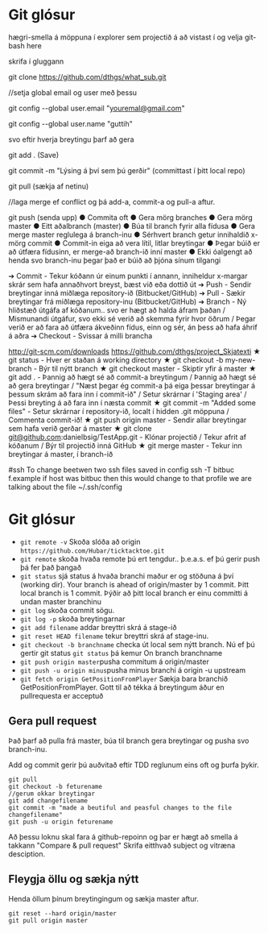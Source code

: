 Git glósur
 ==========
hægri-smella á möppuna í explorer sem projectið á að vistast í og velja git-bash here
 
skrifa í gluggann
 
git clone https://github.com/dthgs/what_sub.git
 
//setja global email og user með þessu
 
git config --global user.email "youremal@gmail.com"
 
git config --global user.name "guttih"
 
svo eftir hverja breytingu þarf að gera
 
git add . (Save)
 
git commit -m "Lýsing á því sem þú gerðir" (committast í þitt local repo)
 
git pull (sækja af netinu)
 
//laga merge ef conflict og þá add-a, commit-a og pull-a aftur.
 
git push (senda upp)
●     Commita oft
●     Gera mörg branches
●     Gera mörg master
●     Eitt aðalbranch (master)
●     Búa til branch fyrir alla fídusa
●     Gera merge master reglulega á branch-inu
●     Sérhvert branch getur innihaldið x-mörg commit
●     Commit-in eiga að vera lítil, litlar breytingar
●     Þegar búið er að útfæra fídusinn, er merge-að branch-ið inní master
●     Ekki óalgengt að henda svo branch-inu þegar það er búið að þjóna sínum tilgangi

 
 
➔     Commit - Tekur kóðann úr einum punkti í annann, inniheldur x-margar skrár sem hafa annaðhvort breyst, bæst við eða dottið út
➔     Push - Sendir breytingar inná miðlæga repository-ið (Bitbucket/GitHub)
➔     Pull - Sækir breytingar frá miðlæga repository-inu (Bitbucket/GitHub)
➔     Branch - Ný hliðstæð útgáfa af kóðanum.. svo er hægt að halda áfram þaðan / Mismunandi útgáfur, svo ekki sé verið að skemma fyrir hvor öðrum / Þegar verið er að fara að útfæra ákveðinn fídus, einn og sér, án þess að hafa áhrif á aðra
➔     Checkout - Svissar á milli brancha

 
http://git-scm.com/downloads
https://github.com/dthgs/project_Skjatexti
★ 	git status - Hver er staðan á working directory
★     git checkout -b my-new-branch - Býr til nýtt branch
★     git checkout master - Skiptir yfir á master
★     git add . - Þannig að hægt sé að commit-a breytingum / Þannig að hægt sé að gera breytingar / "Næst þegar ég commit-a þá eiga þessar breytingar á þessum skrám að fara inn í commit-ið" / Setur skrárnar í 'Staging area' / Þessi breyting á að fara inn í næsta commit
★     git commit -m "Added some files" - Setur skrárnar í repository-ið, localt í hidden .git möppuna / Commenta commit-ið!
★     git push origin master - Sendir allar breytingar sem hafa verið gerðar á master
★     git clone git@github.com:danielbsig/TestApp.git - Klónar projectið / Tekur afrit af kóðanum / Býr til projectið inná GitHub
★     git merge master - Tekur inn breytingar á master, í branch-ið


#ssh
To change beetwen two ssh files saved in config ssh -T bitbuc
f.example if host was bitbuc then this would change to that profile
we are talking about the file ~/.ssh/config




# Git glósur
- `git remote -v` Skoða slóða að origin `https://github.com/Hubar/ticktacktoe.git`
- `git remote` skoða hvaða remote þú ert tengdur.. þ.e.a.s. ef þú gerir push þá fer það þangað
- `git status` sjá status á hvaða branchi maður er og stöðuna á því (working dir).  Your branch is ahead of origin/master by 1 commit.  Þitt local branch is 1 commit.  Þýðir að þitt local branch er einu committi á undan master branchinu
- `git log` skoða commit sögu.
- `git log -p` skoða breytingarnar
- `git add filename` addar breyttri skrá á stage-ið
- `git reset HEAD filename` tekur breyttri skrá af stage-inu.
- `git checkout -b branchname`  checka út local sem nýtt branch.  Nú ef þú gertir git status `git status` þá kemur On branch branchname
- `git push origin master`pusha commitum á origin/master
- `git push -u origin minus`pusha minus branchi á origin -u upstream
- `git fetch origin GetPositionFromPlayer` Sækja bara branchið GetPositionFromPlayer.  Gott til að tékka á breytingum áður en pullrequesta er acceptuð



## Gera pull request
Það þarf að pulla frá master, búa til branch gera breytingar og pusha svo branch-inu.  

Add og commit gerir þú auðvitað eftir TDD reglunum eins oft og þurfa þykir.
```
git pull
git checkout -b feturename
//gerum okkar breytingar
git add changefilename
git commit -m "made a beutiful and peasful changes to the file changefilename"
git push -u origin feturename
```
Að þessu loknu skal fara á github-repoinn og þar er hægt að smella á takkann "Compare & pull request"
Skrifa eitthvað subject og vitræna desciption. 




## Fleygja öllu og sækja nýtt
Henda öllum þínum breytingingum og sækja master aftur.
```
git reset --hard origin/master
git pull origin master
```
